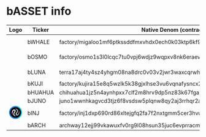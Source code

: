 # bASSET info

<table><thead><tr><th width="100">Logo</th><th width="113">Ticker</th><th width="198">Native Denom (contract address)</th><th>IBC Denoms</th></tr></thead><tbody><tr><td><img src="../../../.gitbook/assets/image (29).png" alt="" data-size="original"></td><td>bWHALE</td><td>factory/migaloo1mf6ptkssddfmxvhdx0ech0k03ktp6kf9yk59renau2gvht3nq2gqdhts4u/boneWhale</td><td>TERRA: ibc/517E13F14A1245D4DE8CF467ADD4DA0058974CDCC880FA6AE536DBCA1D16D84E</td></tr><tr><td><img src="../../../.gitbook/assets/image (30).png" alt="" data-size="original"></td><td>bOSMO</td><td>factory/osmo1s3l0lcqc7tu0vpj6wdjz9wqpxv8nk6eraevje4fuwkyjnwuy82qsx3lduv/boneOsmo</td><td>MIGALOO: ibc/EC48B819FC1D955ED1708A8E8E230B37217CC6D953448D3B4BCCF5B29BD1FCF9</td></tr><tr><td><img src="../../../.gitbook/assets/image (31).png" alt="" data-size="original"></td><td>bLUNA</td><td>terra17aj4ty4sz4yhgm08na8drc0v03v2jwr3waxcqrwhajj729zhl7zqnpc0ml</td><td>MIGALOO: ibc/40C29143BF4153B365089E40E437B7AA819672646C45BB0A5F1E10915A0B6708</td></tr><tr><td><img src="../../../.gitbook/assets/image (32).png" alt="" data-size="original"></td><td>bKUJI</td><td>factory/kujira15e8q5wzlk5k38gjxlhse3vu6vqnafysncx2ltexd6y9gx50vuj2qpt7dgv/boneKuji</td><td></td></tr><tr><td><img src="../../../.gitbook/assets/image (33).png" alt="" data-size="original"></td><td>bHUAHUA</td><td>chihuahua1jz5n4aynhpxx7clf2m8hrv9dp5nz83k67fgaxhy4p9dfwl6zssrq3ymr6w</td><td></td></tr><tr><td><img src="../../../.gitbook/assets/image (34).png" alt="" data-size="original"></td><td>bJUNO</td><td>juno1wwnhkagvcd3tjz6f8vsdsw5plqnw8qy2aj3rrhqr2axvktzv9q2qz8jxn3</td><td></td></tr><tr><td><img src="../../../.gitbook/assets/bINJ.png" alt="" data-size="original"></td><td>bINJ</td><td>factory/inj1dxp690rd86xltejgfq2fa7f2nxtgmm5cer3hvu/bINJ</td><td></td></tr><tr><td><img src="../../../.gitbook/assets/bARCH.png" alt="" data-size="original"></td><td>bARCH</td><td>archway12ejj99vkawuxfv0rg9l08hsun35juc6evprracmpe3mka3lsk5fqpjxhgl</td><td></td></tr></tbody></table>
